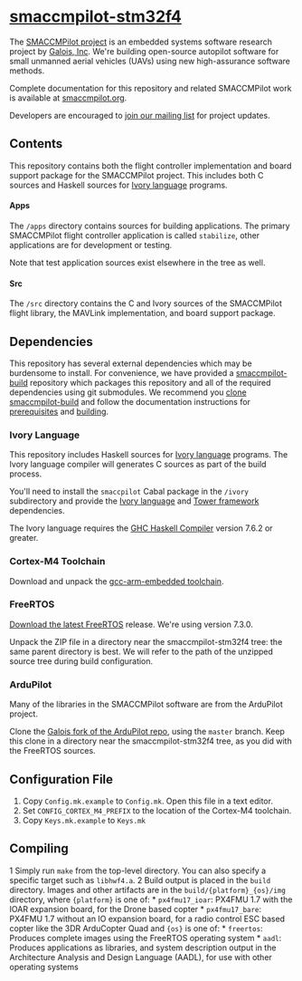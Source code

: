 [smaccmpilot-stm32f4](http://github.com/galoisinc/smaccmpilot-stm32f4)
==============================

The [SMACCMPilot project][smaccmpilot.org] is an embedded systems software
research project by [Galois, Inc][galois]. We're building open-source autopilot
software for small unmanned aerial vehicles (UAVs) using new high-assurance
software methods.

Complete documentation for this repository and related SMACCMPilot work is
available at [smaccmpilot.org][].


Developers are encouraged to [join our mailing list][list] for project
updates.

[galois]: http://corp.galois.com
[smaccmpilot.org]: http://smaccmpilot.org
[list]: http://community.galois.com/mailman/listinfo/smaccmpilot

## Contents

This repository contains both the flight controller implementation and board
support package for the SMACCMPilot project. This includes both C sources and
Haskell sources for [Ivory language][ivory] programs.

[ivory]: http://smaccmpilot.org/software/ivory-overview.html

#### Apps

The `/apps` directory contains sources for building applications. The
primary SMACCMPilot flight controller application is called `stabilize`,
other applications are for development or testing.

Note that test application sources exist elsewhere in the tree as well.

#### Src

The `/src` directory contains the C and Ivory sources of the SMACCMPilot
flight library, the MAVLink implementation, and board support package.

## Dependencies

This repository has several external dependencies which may be burdensome to
install. For convenience, we have provided a [smaccmpilot-build][] repository
which packages this repository and all of the required dependencies using git
submodules. We recommend you [clone smaccmpilot-build][smaccmpilot-build] and
follow the documentation instructions for [prerequisites][] and [building][].

[smaccmpilot-build]: http://github.com/galoisinc/smaccmpilot-build
[prerequisites]: http://smaccmpilot.org/software/prerequisites.html
[building]: http://smaccmpilot.org/software/build.html

### Ivory Language

This repository includes Haskell sources for [Ivory language][ivory] programs.
The Ivory language compiler will generates C sources as part of the build
process.

You'll need to install the `smaccpilot` Cabal package in the `/ivory` subdirectory
and provide the [Ivory language][ivory-lang] and [Tower framework][tower]
dependencies.

[ivory-lang]: http://github.com/galoisinc/ivory
[tower]: http://github.com/galoisinc/tower

The Ivory language requires the [GHC Haskell Compiler][ghc] version 7.6.2 or
greater.

[ghc]: http://www.haskell.org/ghc

### Cortex-M4 Toolchain

Download and unpack the [gcc-arm-embedded toolchain][1].

[1]:https://launchpad.net/gcc-arm-embedded

### FreeRTOS

[Download the latest FreeRTOS][2] release. We're using version 7.3.0.

Unpack the ZIP file in a directory near the smaccmpilot-stm32f4 tree: the same
parent directory is best. We will refer to the path of the unzipped source
tree during build configuration.

[2]: http://sourceforge.net/projects/freertos/files/

### ArduPilot

Many of the libraries in the SMACCMPilot software are from the ArduPilot
project.

Clone the [Galois fork of the ArduPilot repo][22], using the `master` branch.
Keep this clone in a directory near the smaccmpilot-stm32f4 tree, as you did
with the FreeRTOS sources.

[22]:https://github.com/GaloisInc/ardupilot.git

## Configuration File

  1. Copy `Config.mk.example` to `Config.mk`.  Open this file in a text editor.
  2. Set `CONFIG_CORTEX_M4_PREFIX` to the location of the Cortex-M4 toolchain.
  3. Copy `Keys.mk.example` to `Keys.mk`

## Compiling

  1 Simply run `make` from the top-level directory.  You can also specify
    a specific target such as `libhwf4.a`.
  2 Build output is placed in the `build` directory. Images and other artifacts
    are in the `build/{platform}_{os}/img` directory, where `{platform}` is one
    of:
        * `px4fmu17_ioar`: PX4FMU 1.7 with the IOAR expansion board,
                for the  Drone based copter
        * `px4fmu17_bare`: PX4FMU 1.7 without an IO expansion board,
                  for a radio control ESC based copter like the 3DR ArduCopter Quad
    and `{os}` is one of:
        * `freertos`: Produces complete images using the FreeRTOS operating system
        * `aadl`: Produces applications as libraries, and system description output in
          the Architecture Analysis and Design Language (AADL), for use with other
          operating systems

